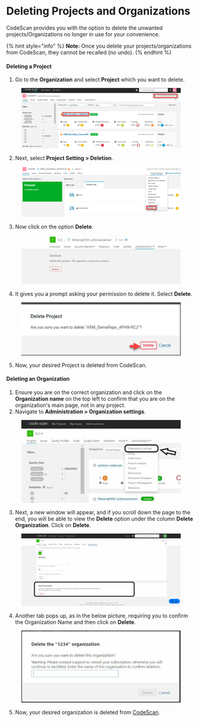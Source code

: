 # Deleting Projects and Organizations

CodeScan provides you with the option to delete the unwanted projects/Organizations no longer in use for your convenience.

{% hint style="info" %}
**Note:** Once you delete your projects/organizations from CodeScan, they cannot be recalled (no undo).
{% endhint %}

#### Deleting a Project <a href="#deleting-a-project" id="deleting-a-project"></a>

1. Go to the **Organization** and select **Project** which you want to delete.

<figure><img src="../../../../.gitbook/assets/image (24) (1) (1) (1) (1) (1).png" alt=""><figcaption></figcaption></figure>

2. Next, select **Project Setting > Deletion**.

<figure><img src="../../../../.gitbook/assets/image (25) (1) (1) (1) (1) (1).png" alt=""><figcaption></figcaption></figure>

3. Now click on the option **Delete**.

<figure><img src="../../../../.gitbook/assets/image (26) (1) (1) (1) (1) (1).png" alt=""><figcaption></figcaption></figure>

4. It gives you a prompt asking your permission to delete it. Select **Delete**.

<figure><img src="../../../../.gitbook/assets/image (27) (1) (1) (1) (1) (1).png" alt=""><figcaption></figcaption></figure>

5. Now, your desired Project is deleted from CodeScan.

#### Deleting an Organization <a href="#deleting-an-organization" id="deleting-an-organization"></a>

1. Ensure you are on the correct organization and click on the **Organization name** on the top left to confirm that you are on the organization's main page, not in any project.
2. Navigate to **Administration > Organization settings**.

<figure><img src="../../../../.gitbook/assets/image (28) (1) (1) (1) (1) (1).png" alt=""><figcaption></figcaption></figure>

3. Next, a new window will appear, and if you scroll down the page to the end, you will be able to view the **Delete** option under the column **Delete Organization**. Click on **Delete**.

<figure><img src="../../../../.gitbook/assets/image (29) (1) (1) (1) (1) (1).png" alt="" width="563"><figcaption></figcaption></figure>

4. Another tab pops up, as in the below picture, requiring you to confirm the Organization Name and then click on **Delete**.

<figure><img src="../../../../.gitbook/assets/image (30) (1) (1) (1) (1) (1).png" alt="" width="527"><figcaption></figcaption></figure>

5. Now, your desired organization is deleted from [CodeScan](https://www.codescan.io/).

